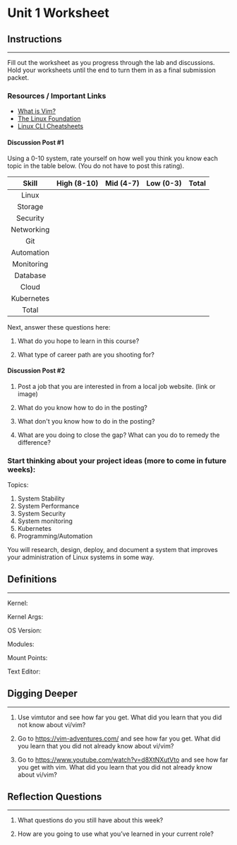 # Unit 1 Worksheet

## Instructions

---

Fill out the worksheet as you progress through the lab and discussions.
Hold your worksheets until the end to turn them in as a final submission packet.

### Resources / Important Links

- [What is Vim?](https://github.com/vim/vim)
- [The Linux Foundation](https://www.linux.org/pages/download/)
- [Linux CLI Cheatsheets](https://www.digitalocean.com/community/tutorials/linux-commands)

#### Discussion Post #1

Using a 0-10 system, rate yourself on how well you think you know each topic in the table below. (You do not have to post this rating).

|   Skill    | High (8-10) | Mid (4-7) | Low (0-3) | Total |
| :--------: | :---------: | :-------: | :-------: | :---: |
|   Linux    |             |           |           |       |
|  Storage   |             |           |           |       |
|  Security  |             |           |           |       |
| Networking |             |           |           |       |
|    Git     |             |           |           |       |
| Automation |             |           |           |       |
| Monitoring |             |           |           |       |
|  Database  |             |           |           |       |
|   Cloud    |             |           |           |       |
| Kubernetes |             |           |           |       |
|   Total    |             |           |           |       |


Next, answer these questions here:

1. What do you hope to learn in this course?

2. What type of career path are you shooting for?

#### Discussion Post #2

1. Post a job that you are interested in from a local job website. (link or image)

2. What do you know how to do in the posting?

3. What don't you know how to do in the posting?

4. What are you doing to close the gap? What can you do to remedy the difference?


### Start thinking about your project ideas (more to come in future weeks):

Topics:

1. System Stability
2. System Performance
3. System Security
4. System monitoring
5. Kubernetes
6. Programming/Automation

You will research, design, deploy, and document a system that improves your administration of Linux systems in some way.

## Definitions

---

Kernel:

Kernel Args:

OS Version:

Modules:

Mount Points:

Text Editor:

## Digging Deeper

---

1. Use vimtutor and see how far you get. What did you learn that you did not know about vi/vim?

2. Go to <https://vim-adventures.com/> and see how far you get. What did you learn that you did not already know about vi/vim?

3. Go to <https://www.youtube.com/watch?v=d8XtNXutVto> and see how far you get with vim. What did you learn that you did not already know about vi/vim?

## Reflection Questions

---

1. What questions do you still have about this week?

2. How are you going to use what you’ve learned in your current role?
